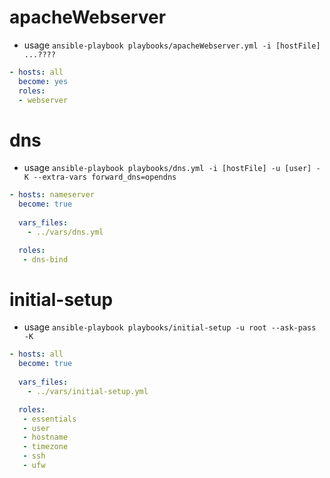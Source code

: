 # apacheWebserver
* usage
``` ansible-playbook playbooks/apacheWebserver.yml -i [hostFile] ...???? ```
```yaml
- hosts: all
  become: yes
  roles:
  - webserver
```

# dns
* usage
```ansible-playbook playbooks/dns.yml -i [hostFile] -u [user] -K --extra-vars forward_dns=opendns ```
```yaml
- hosts: nameserver
  become: true
 
  vars_files:
    - ../vars/dns.yml

  roles:
   - dns-bind
```

# initial-setup
* usage
``` ansible-playbook playbooks/initial-setup -u root --ask-pass -K  ```

```yaml
- hosts: all
  become: true
 
  vars_files:
    - ../vars/initial-setup.yml

  roles:
   - essentials
   - user
   - hostname
   - timezone
   - ssh
   - ufw
```